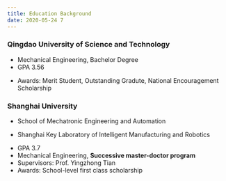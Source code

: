 ```yaml
---
title: Education Background
date: 2020-05-24 7
---
```


### Qingdao University of Science and Technology 
+ Mechanical Engineering, Bachelor Degree
+ GPA 3.56
* Awards: Merit Student, Outstanding Gradute, National Encouragement Scholarship 


### Shanghai University
*  School of Mechatronic Engineering and Automation
+  Shanghai Key Laboratory of Intelligent Manufacturing and Robotics
*  GPA 3.7
*  Mechanical Engineering, **Successive master-doctor program**
*  Supervisors: Prof. Yingzhong Tian
*  Awards: School-level first class scholarship

